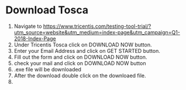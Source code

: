 
# Download Tosca

1. Navigate to https://www.tricentis.com/testing-tool-trial/?utm_source=website&utm_medium=index-page&utm_campaign=Q1-2018-Index-Page
2. Under Tricentis Tosca click on DOWNLOAD NOW button.
3. Enter your Email Address and click on GET STARTED button.
4. Fill out the form and click on DOWNLOAD NOW button.
5. check your mail and click on DOWNLOAD NOW button
6. .exe file will be downloaded
7. After the download double click on the downloaed file.
8.
